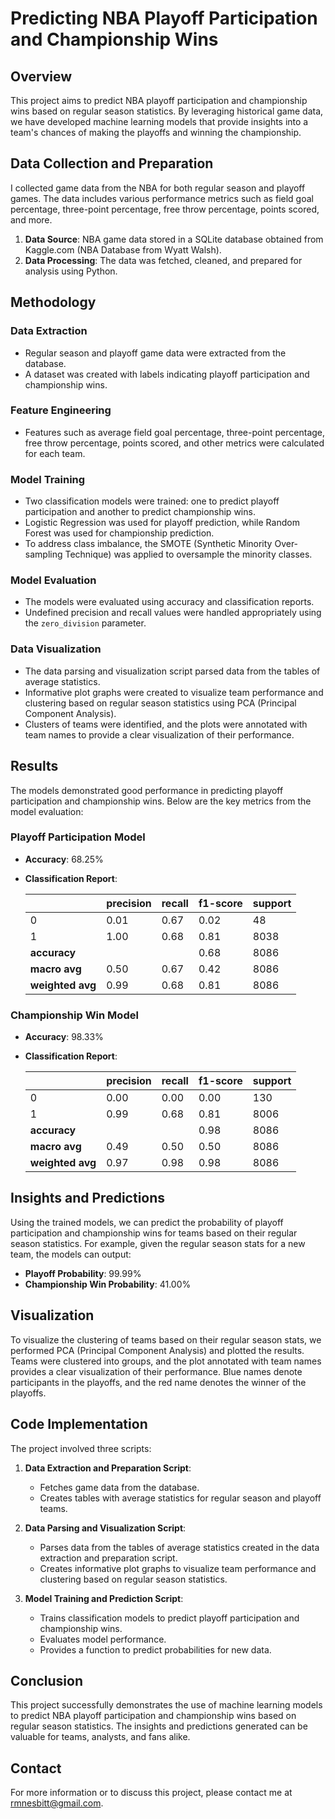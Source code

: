 # Predicting NBA Playoff Participation and Championship Wins

## Overview

This project aims to predict NBA playoff participation and championship wins based on regular season statistics. By leveraging historical game data, we have developed machine learning models that provide insights into a team's chances of making the playoffs and winning the championship.

## Data Collection and Preparation

I collected game data from the NBA for both regular season and playoff games. The data includes various performance metrics such as field goal percentage, three-point percentage, free throw percentage, points scored, and more.

1. **Data Source**: NBA game data stored in a SQLite database obtained from Kaggle.com (NBA Database from Wyatt Walsh).
2. **Data Processing**: The data was fetched, cleaned, and prepared for analysis using Python.

## Methodology

### Data Extraction
- Regular season and playoff game data were extracted from the database.
- A dataset was created with labels indicating playoff participation and championship wins.

### Feature Engineering
- Features such as average field goal percentage, three-point percentage, free throw percentage, points scored, and other metrics were calculated for each team.

### Model Training
- Two classification models were trained: one to predict playoff participation and another to predict championship wins.
- Logistic Regression was used for playoff prediction, while Random Forest was used for championship prediction.
- To address class imbalance, the SMOTE (Synthetic Minority Over-sampling Technique) was applied to oversample the minority classes.

### Model Evaluation
- The models were evaluated using accuracy and classification reports.
- Undefined precision and recall values were handled appropriately using the `zero_division` parameter.

### Data Visualization
- The data parsing and visualization script parsed data from the tables of average statistics.
- Informative plot graphs were created to visualize team performance and clustering based on regular season statistics using PCA (Principal Component Analysis).
- Clusters of teams were identified, and the plots were annotated with team names to provide a clear visualization of their performance.

## Results

The models demonstrated good performance in predicting playoff participation and championship wins. Below are the key metrics from the model evaluation:

### Playoff Participation Model
- **Accuracy**: 68.25%
- **Classification Report**:

  |               | precision | recall | f1-score | support |
  |---------------|-----------|--------|----------|---------|
  | 0             | 0.01      | 0.67   | 0.02     | 48      |
  | 1             | 1.00      | 0.68   | 0.81     | 8038    |
  | **accuracy**  |           |        | 0.68     | 8086    |
  | **macro avg** | 0.50      | 0.67   | 0.42     | 8086    |
  | **weighted avg** | 0.99   | 0.68   | 0.81     | 8086    |

### Championship Win Model
- **Accuracy**: 98.33%
- **Classification Report**:

  |               | precision | recall | f1-score | support |
  |---------------|-----------|--------|----------|---------|
  | 0             | 0.00      | 0.00   | 0.00     | 130     |
  | 1             | 0.99      | 0.68   | 0.81     | 8006    |
  | **accuracy**  |           |        | 0.98     | 8086    |
  | **macro avg** | 0.49      | 0.50   | 0.50     | 8086    |
  | **weighted avg** | 0.97   | 0.98   | 0.98     | 8086    |

## Insights and Predictions

Using the trained models, we can predict the probability of playoff participation and championship wins for teams based on their regular season statistics. For example, given the regular season stats for a new team, the models can output:

- **Playoff Probability**: 99.99%
- **Championship Win Probability**: 41.00%

## Visualization

To visualize the clustering of teams based on their regular season stats, we performed PCA (Principal Component Analysis) and plotted the results. Teams were clustered into groups, and the plot annotated with team names provides a clear visualization of their performance. Blue names denote participants in the playoffs, and the red name denotes the winner of the playoffs.

## Code Implementation

The project involved three scripts:

1. **Data Extraction and Preparation Script**:
   - Fetches game data from the database.
   - Creates tables with average statistics for regular season and playoff teams.

2. **Data Parsing and Visualization Script**:
   - Parses data from the tables of average statistics created in the data extraction and preparation script.
   - Creates informative plot graphs to visualize team performance and clustering based on regular season statistics.

3. **Model Training and Prediction Script**:
   - Trains classification models to predict playoff participation and championship wins.
   - Evaluates model performance.
   - Provides a function to predict probabilities for new data.

## Conclusion

This project successfully demonstrates the use of machine learning models to predict NBA playoff participation and championship wins based on regular season statistics. The insights and predictions generated can be valuable for teams, analysts, and fans alike.

## Contact

For more information or to discuss this project, please contact me at rmnesbitt@gmail.com.
